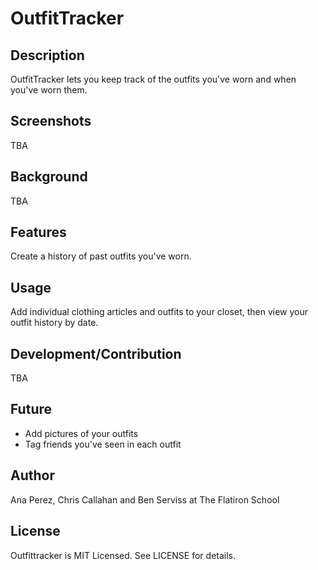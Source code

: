 # OutfitTracker

## Description

OutfitTracker lets you keep track of the outfits you've worn and when you've worn them.

## Screenshots

TBA

## Background

TBA

## Features

Create a history of past outfits you've worn.

## Usage

Add individual clothing articles and outfits to your closet, then view your outfit history by date.

## Development/Contribution

TBA

## Future

- Add pictures of your outfits
- Tag friends you've seen in each outfit

## Author

Ana Perez, Chris Callahan and Ben Serviss at The Flatiron School

## License

Outfittracker is MIT Licensed. See LICENSE for details.